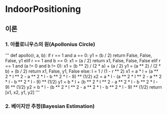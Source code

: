 # IndoorPositioning
## 이론
### 1. 아폴로니우스의 원(Apollonius Circle)
'''
  def apollo(r, a, b):
    if r == 1 and a == 0:
        y1 = (b / 2)
        return False, False, False, y1
    elif r == 1 and b == 0:
        x1 = (a / 2)
        return x1, False, False, False
    elif r == 1 and (a != 0 and b != 0):
        x1 = (b ** 2) / (2 * a) + (a / 2)
        y1 = (a ** 2) / (2 * b) + (b / 2)
        return x1, False, y1, False
    else:
        l = 1 / (1 - r ** 2)
        x1 = a * l + (a ** 2 * l ** 2 - a ** 2 * l - b ** 2 * l - 9) ** (1/2)
        x2 = a * l - (a ** 2 * l ** 2 - a ** 2 * l - b ** 2 * l - 9) ** (1/2)
        y1 = b * l + (b ** 2 * l ** 2 - a ** 2 * l - b ** 2 * l - 9) ** (1/2)
        y2 = b * l - (b ** 2 * l ** 2 - a ** 2 * l - b ** 2 * l - 9) ** (1/2)
        return [x1, x2, y1, y2]
'''
### 2. 베이지안 추정(Bayesian Estimation)

